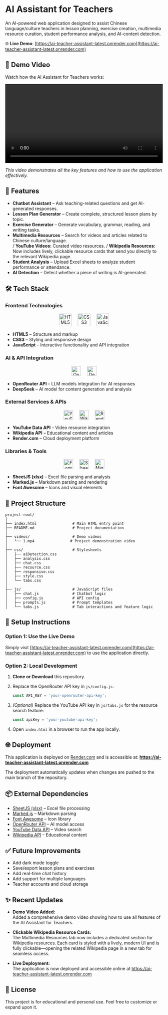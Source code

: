 # AI Assistant for Teachers

An AI-powered web application designed to assist Chinese language/culture teachers in lesson planning, exercise creation, multimedia resource curation, student performance analysis, and AI-content detection.

🌐 **Live Demo**: [https://ai-teacher-assistant-latest.onrender.com](https://ai-teacher-assistant-latest.onrender.com)

## 🎥 Demo Video

Watch how the AI Assistant for Teachers works:

<video width="100%" controls>
  <source src="videos/1.mp4" type="video/mp4">
  Your browser does not support the video tag. You can <a href="videos/1.mp4">download the video</a> instead.
</video>

*This video demonstrates all the key features and how to use the application effectively.*

## 🚀 Features

- **Chatbot Assistant** – Ask teaching-related questions and get AI-generated responses.
- **Lesson Plan Generator** – Create complete, structured lesson plans by topic.
- **Exercise Generator** – Generate vocabulary, grammar, reading, and writing tasks.
- **Multimedia Resources** – Search for videos and articles related to Chinese culture/language.  
  / **YouTube Videos:** Curated video resources.
  / **Wikipedia Resources:** Now includes lively, clickable resource cards that send you directly to the relevant Wikipedia page.
- **Student Analysis** – Upload Excel sheets to analyze student performance or attendance.
- **AI Detection** – Detect whether a piece of writing is AI-generated.

## 🛠️ Tech Stack

### Frontend Technologies
<div align="center">
  <img src="https://cdn.jsdelivr.net/gh/devicons/devicon/icons/html5/html5-original.svg" height="40" alt="HTML5" />
  <img width="12" />
  <img src="https://cdn.jsdelivr.net/gh/devicons/devicon/icons/css3/css3-original.svg" height="40" alt="CSS3" />
  <img width="12" />
  <img src="https://cdn.jsdelivr.net/gh/devicons/devicon/icons/javascript/javascript-original.svg" height="40" alt="JavaScript" />
</div>

- **HTML5** – Structure and markup
- **CSS3** – Styling and responsive design
- **JavaScript** – Interactive functionality and API integration

### AI & API Integration
<div align="center">
  <img src="https://img.shields.io/badge/OpenRouter-6B46C1?style=for-the-badge" height="30" alt="OpenRouter" />
  <img width="12" />
  <img src="https://img.shields.io/badge/DeepSeek-FF6B6B?style=for-the-badge" height="30" alt="DeepSeek" />
</div>

- **OpenRouter API** – LLM models integration for AI responses
- **DeepSeek** – AI model for content generation and analysis

### External Services & APIs
<div align="center">
  <img src="https://img.shields.io/badge/YouTube-FF0000?style=for-the-badge&logo=youtube&logoColor=white" height="30" alt="YouTube" />
  <img width="12" />
  <img src="https://img.shields.io/badge/Wikipedia-000000?style=for-the-badge&logo=wikipedia&logoColor=white" height="30" alt="Wikipedia" />
  <img width="12" />
  <img src="https://img.shields.io/badge/Render-46E3B7?style=for-the-badge&logo=render&logoColor=white" height="30" alt="Render" />
</div>

- **YouTube Data API** – Video resource integration
- **Wikipedia API** – Educational content and articles
- **Render.com** – Cloud deployment platform

### Libraries & Tools
<div align="center">
  <img src="https://img.shields.io/badge/Font_Awesome-528DD7?style=for-the-badge&logo=font-awesome&logoColor=white" height="30" alt="Font Awesome" />
  <img width="12" />
  <img src="https://img.shields.io/badge/SheetJS-339933?style=for-the-badge&logo=microsoft-excel&logoColor=white" height="30" alt="SheetJS" />
  <img width="12" />
  <img src="https://img.shields.io/badge/Marked.js-000000?style=for-the-badge&logo=markdown&logoColor=white" height="30" alt="Marked.js" />
</div>

- **SheetJS (xlsx)** – Excel file parsing and analysis
- **Marked.js** – Markdown parsing and rendering
- **Font Awesome** – Icons and visual elements

## 📁 Project Structure

```
project-root/
│
├── index.html                # Main HTML entry point
├── README.md                 # Project documentation
│
├── videos/                   # Demo videos
│   └── 1.mp4                # Project demonstration video
│
├── css/                      # Stylesheets
│   ├── aiDetection.css
│   ├── analysis.css
│   ├── chat.css
│   ├── recource.css
│   ├── responsive.css
│   ├── style.css
│   └── tabs.css
│
├── js/                       # JavaScript files
│   ├── chat.js               # Chatbot logic
│   ├── config.js             # API config
│   ├── prompts.js            # Prompt templates
│   └── tabs.js               # Tab interactions and feature logic
```

## 🔧 Setup Instructions

### Option 1: Use the Live Demo
Simply visit [https://ai-teacher-assistant-latest.onrender.com](https://ai-teacher-assistant-latest.onrender.com) to use the application directly.

### Option 2: Local Development
1. **Clone or Download** this repository.
2. Replace the OpenRouter API key in `js/config.js`:

   ```js
   const API_KEY = 'your-openrouter-api-key';
   ```

3. *(Optional)* Replace the YouTube API key in `js/tabs.js` for the resource search feature:

   ```js
   const apiKey = 'your-youtube-api-key';
   ```

4. Open `index.html` in a browser to run the app locally.

## 🌐 Deployment

This application is deployed on [Render.com](https://render.com/) and is accessible at:
**https://ai-teacher-assistant-latest.onrender.com**

The deployment automatically updates when changes are pushed to the main branch of the repository.

## 📦 External Dependencies

- [SheetJS (xlsx)](https://github.com/SheetJS/sheetjs) – Excel file processing
- [Marked.js](https://github.com/markedjs/marked) – Markdown parsing
- [Font Awesome](https://fontawesome.com/) – Icon library
- [OpenRouter API](https://openrouter.ai/) – AI model access
- [YouTube Data API](https://developers.google.com/youtube/v3) – Video search
- [Wikipedia API](https://www.mediawiki.org/wiki/API:Main_page) – Educational content

## ✅ Future Improvements

- Add dark mode toggle
- Save/export lesson plans and exercises
- Add real-time chat history
- Add support for multiple languages
- Teacher accounts and cloud storage

## ✨ Recent Updates

- **Demo Video Added:**  
  Added a comprehensive demo video showing how to use all features of the AI Assistant for Teachers.

- **Clickable Wikipedia Resource Cards:**  
  The Multimedia Resources tab now includes a dedicated section for Wikipedia resources. Each card is styled with a lively, modern UI and is fully clickable—opening the related Wikipedia page in a new tab for seamless access.

- **Live Deployment:**  
  The application is now deployed and accessible online at https://ai-teacher-assistant-latest.onrender.com

## 📄 License

This project is for educational and personal use. Feel free to customize or expand upon it.